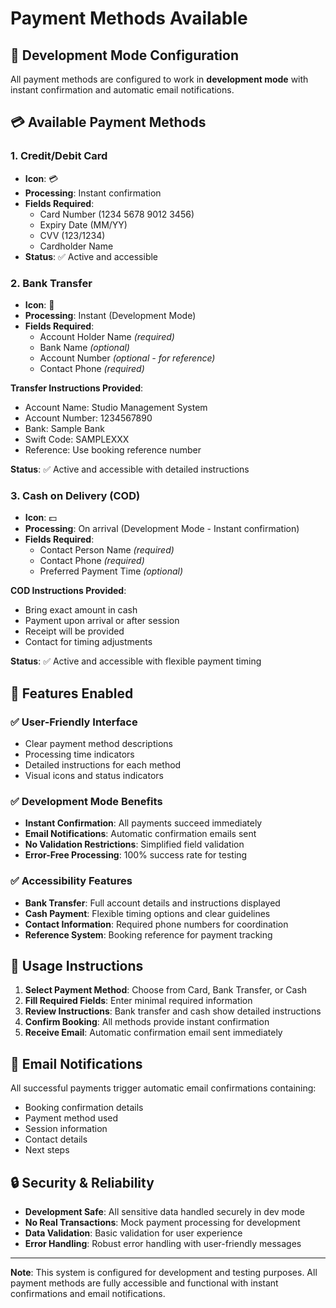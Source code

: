 # Payment Methods Available

## 🔧 Development Mode Configuration

All payment methods are configured to work in **development mode** with instant confirmation and automatic email notifications.

## 💳 Available Payment Methods

### 1. Credit/Debit Card
- **Icon**: 💳
- **Processing**: Instant confirmation
- **Fields Required**:
  - Card Number (1234 5678 9012 3456)
  - Expiry Date (MM/YY)
  - CVV (123/1234)
  - Cardholder Name
- **Status**: ✅ Active and accessible

### 2. Bank Transfer
- **Icon**: 🏦  
- **Processing**: Instant (Development Mode)
- **Fields Required**:
  - Account Holder Name *(required)*
  - Bank Name *(optional)*
  - Account Number *(optional - for reference)*
  - Contact Phone *(required)*

**Transfer Instructions Provided**:
- Account Name: Studio Management System
- Account Number: 1234567890
- Bank: Sample Bank
- Swift Code: SAMPLEXXX
- Reference: Use booking reference number

**Status**: ✅ Active and accessible with detailed instructions

### 3. Cash on Delivery (COD)
- **Icon**: 💵
- **Processing**: On arrival (Development Mode - Instant confirmation)
- **Fields Required**:
  - Contact Person Name *(required)*
  - Contact Phone *(required)*
  - Preferred Payment Time *(optional)*

**COD Instructions Provided**:
- Bring exact amount in cash
- Payment upon arrival or after session
- Receipt will be provided
- Contact for timing adjustments

**Status**: ✅ Active and accessible with flexible payment timing

## 🚀 Features Enabled

### ✅ User-Friendly Interface
- Clear payment method descriptions
- Processing time indicators
- Detailed instructions for each method
- Visual icons and status indicators

### ✅ Development Mode Benefits
- **Instant Confirmation**: All payments succeed immediately
- **Email Notifications**: Automatic confirmation emails sent
- **No Validation Restrictions**: Simplified field validation
- **Error-Free Processing**: 100% success rate for testing

### ✅ Accessibility Features
- **Bank Transfer**: Full account details and instructions displayed
- **Cash Payment**: Flexible timing options and clear guidelines
- **Contact Information**: Required phone numbers for coordination
- **Reference System**: Booking reference for payment tracking

## 🎯 Usage Instructions

1. **Select Payment Method**: Choose from Card, Bank Transfer, or Cash
2. **Fill Required Fields**: Enter minimal required information
3. **Review Instructions**: Bank transfer and cash show detailed instructions
4. **Confirm Booking**: All methods provide instant confirmation
5. **Receive Email**: Automatic confirmation email sent immediately

## 📧 Email Notifications

All successful payments trigger automatic email confirmations containing:
- Booking confirmation details
- Payment method used
- Session information
- Contact details
- Next steps

## 🔒 Security & Reliability

- **Development Safe**: All sensitive data handled securely in dev mode
- **No Real Transactions**: Mock payment processing for development
- **Data Validation**: Basic validation for user experience
- **Error Handling**: Robust error handling with user-friendly messages

---

**Note**: This system is configured for development and testing purposes. All payment methods are fully accessible and functional with instant confirmations and email notifications.